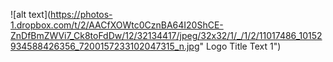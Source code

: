 ![alt text](https://photos-1.dropbox.com/t/2/AACfXOWtc0CznBA64I20ShCE-ZnDfBmZWVi7_Ck8toFdDw/12/32134417/jpeg/32x32/1/_/1/2/11017486_10152934588426356_7200157233102047315_n.jpg" Logo Title Text 1")
